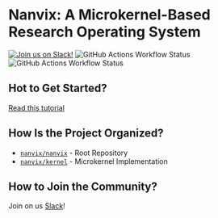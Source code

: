 # Nanvix: A Microkernel-Based Research Operating System

[![Join us on Slack!](https://img.shields.io/badge/chat-on%20Slack-e01563.svg)](https://join.slack.com/t/nanvix/shared_invite/zt-1yu30bs28-nsNmw8IwCyh6MBBV~B~X7w)
![GitHub Actions Workflow Status](https://img.shields.io/github/actions/workflow/status/nanvix/nanvix/x86-debug.yml?branch=dev&label=x86%20Debug%20Build)
![GitHub Actions Workflow Status](https://img.shields.io/github/actions/workflow/status/nanvix/nanvix/x86-release.yml?branch=dev&label=x86%20Release%20Build)

## Hot to Get Started?

[Read this tutorial](https://github.com/nanvix/nanvix/blob/dev/doc/setup.md)

## How Is the Project Organized?
- [`nanvix/nanvix`](https://github.com/nanvix/nanvix) - Root Repository
- [`nanvix/kernel`](https://github.com/nanvix/kernel) - Microkernel Implementation

## How to Join the Community?

Join on us [Slack](https://join.slack.com/t/nanvix/shared_invite/zt-1yu30bs28-nsNmw8IwCyh6MBBV~B~X7w)!
